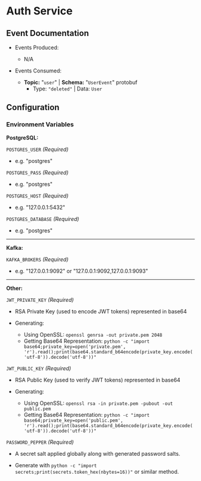 # Auth Service

## Event Documentation

* Events Produced:
  * N/A

* Events Consumed:
  * **Topic:** "``user``" | **Schema:** "``UserEvent``" protobuf
    * Type: ``"deleted"`` | Data: ``User``

## Configuration

### Environment Variables

**PostgreSQL:**

``POSTGRES_USER`` *(Required)*

- e.g. "postgres"

``POSTGRES_PASS`` *(Required)*

- e.g. "postgres"

``POSTGRES_HOST`` *(Required)*

- e.g. "127.0.0.1:5432"

``POSTGRES_DATABASE`` *(Required)*

- e.g. "postgres"

---

**Kafka:**

``KAFKA_BROKERS`` *(Required)*

- e.g. "127.0.0.1:9092" or "127.0.0.1:9092,127.0.0.1:9093"

---

**Other:**

``JWT_PRIVATE_KEY`` *(Required)*

- RSA Private Key (used to encode JWT tokens) represented in base64

- Generating: 
  - Using OpenSSL: ``openssl genrsa -out private.pem 2048``
  - Getting Base64 Representation: ``python -c "import base64;private_key=open('private.pem', 'r').read();print(base64.standard_b64encode(private_key.encode('utf-8')).decode('utf-8'))"``

``JWT_PUBLIC_KEY`` *(Required)*

- RSA Public Key (used to verify JWT tokens) represented in base64

- Generating: 
  - Using OpenSSL: ``openssl rsa -in private.pem -pubout -out public.pem``
  - Getting Base64 Representation: ``python -c "import base64;private_key=open('public.pem', 'r').read();print(base64.standard_b64encode(private_key.encode('utf-8')).decode('utf-8'))"``

``PASSWORD_PEPPER`` *(Required)*

- A secret salt applied globally along with generated password salts.

- Generate with ``python -c "import secrets;print(secrets.token_hex(nbytes=16))"`` or similar method.